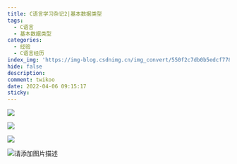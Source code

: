 ```yaml
---
title: C语言学习杂记2|基本数据类型
tags:
  - C语言
  - 基本数据类型
categories:
  - 经验
  - C语言经历
index_img: 'https://img-blog.csdnimg.cn/img_convert/550f2c7db0b5edcf7788a0acc35797e4.png'
hide: false
description: 
comment: twikoo
date: 2022-04-06 09:15:17
sticky:
---
```


![](https://img-blog.csdnimg.cn/img_convert/550f2c7db0b5edcf7788a0acc35797e4.png)



![](https://img-blog.csdnimg.cn/6e92272ba3cd4187b222a709c0574fd1.png?x-oss-process=image/watermark,type_d3F5LXplbmhlaQ,shadow_50,text_Q1NETiBA54ix5ZCD6LGG55qu,size_20,color_FFFFFF,t_70,g_se,x_16)

![](https://img-blog.csdnimg.cn/c6690655a4614c30845b5bc8e2a19e83.png?x-oss-process=image/watermark,type_d3F5LXplbmhlaQ,shadow_50,text_Q1NETiBA54ix5ZCD6LGG55qu,size_20,color_FFFFFF,t_70,g_se,x_16)

![请添加图片描述](https://img-blog.csdnimg.cn/57a345b66d9b4f5ebe704cedb4cc0663.png?x-oss-process=image/watermark,type_d3F5LXplbmhlaQ,shadow_50,text_Q1NETiBA54ix5ZCD6LGG55qu,size_20,color_FFFFFF,t_70,g_se,x_16)
